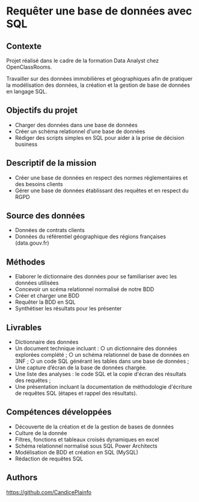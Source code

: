 
# Requêter une base de données avec SQL




## Contexte

Projet réalisé dans le cadre de la formation Data Analyst chez OpenClassRooms.

Travailler sur des données immobilières et géographiques afin de pratiquer la modélisation des données, la création et la gestion de base de données en langage SQL.

## Objectifs du projet

- Charger des données dans une base de données
- Créer un schéma relationnel d'une base de données
- Rédiger des scripts simples en SQL pour aider à la prise de décision business
## Descriptif de la mission

- Créer une base de données en respect des normes réglementaires et des besoins clients
- Gérer une base de données établissant des requêtes et en respect du RGPD

## Source des données

- Données de contrats clients
- Données du référentiel géographique des régions françaises (data.gouv.fr)

## Méthodes

- Elaborer le dictionnaire des données pour se familiariser avec les données utilisées
- Concevoir un scéma relationnel normalisé de notre BDD
- Créer et charger une BDD
- Requêter la BDD en SQL
- Synthétiser les résultats pour les présenter

## Livrables
- Dictionnaire des données
- Un document technique incluant :
 ○ un dictionnaire des données explorées complété ;
 ○ un schéma relationnel de base de données en 3NF ;
 ○ un code SQL générant les tables dans une base de données ;
- Une capture d’écran de la base de données chargée.
- Une liste des analyses : le code SQL et la copie d'écran des résultats des
 requêtes ;
- Une présentation incluant la documentation de méthodologie d'écriture de requêtes SQL (étapes et rappel des résultats).
## Compétences développées
- Découverte de la création et de la gestion de bases de données
- Culture de la donnée
- Filtres, fonctions et tableaux croisés dynamiques en excel
- Schéma relationnel normalisé sous SQL Power Architects
- Modélisation de BDD et création en SQL (MySQL)
- Rédaction de requêtes SQL
## Authors

https://github.com/CandicePlainfo


